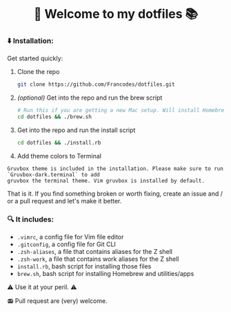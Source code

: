 <p align="center">
  <h1 align="center">👋 Welcome to my dotfiles 📚</h1>
</p>

### :arrow_down: Installation:

Get started quickly:

1. Clone the repo

   ```bash
   git clone https://github.com/Francodes/dotfiles.git
   ```

2. _(optional)_ Get into the repo and run the brew script


   ```bash
   # Run this if you are getting a new Mac setup. Will install Homebrew along with multiple useful apps and binaries
   cd dotfiles && ./brew.sh
   ```

3. Get into the repo and run the install script

   ```bash
   cd dotfiles && ./install.rb
   ```

4. Add theme colors to Terminal

  ```
  Gruvbox theme is included in the installation. Please make sure to run `Gruvbox-dark.terminal` to add
  gruvbox the terminal theme. Vim gruvbox is installed by default.
  ```


That is it. If you find something broken or worth fixing, create an issue and /
or a pull request and let's make it better.

### :mag: It includes:

 - `.vimrc`, a config file for Vim file editor
 - `.gitconfig`, a config file for Git CLI
 - `.zsh-aliases`, a file that contains aliases for the Z shell
 - `.zsh-work`, a file that contains work aliases for the Z shell
 - `install.rb`, bash script for installing those files
 - `brew.sh`, bash script for installing Homebrew and utilities/apps

:warning: Use it at your peril. :warning:

:radio: Pull request are (very) welcome.
